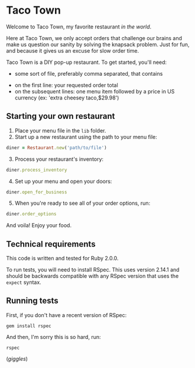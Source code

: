 # Taco Town

Welcome to Taco Town, my favorite restaurant *in the world*.

Here at Taco Town, we only accept orders that challenge our brains and
make us question our sanity by solving the knapsack problem. Just for
fun, and because it gives us an excuse for slow order time.

Taco Town is a DIY pop-up restaurant. To get started, you'll need:

* some sort of file, preferably comma separated, that contains
 - on the first line: your requested order total
 - on the subsequent lines: one menu item followed by a price in US currency (ex: 'extra cheesey taco,$29.98')

## Starting your own restaurant

1. Place your menu file in the `lib` folder.
2. Start up a new restaurant using the path to your menu file:

```ruby
diner = Restaurant.new('path/to/file')
```

3. Process your restaurant's inventory:

```ruby
diner.process_inventory
```

4. Set up your menu and open your doors:

```ruby
diner.open_for_business
```

5. When you're ready to see all of your order options, run:

```ruby
diner.order_options
```

And voila! Enjoy your food.

## Technical requirements

This code is written and tested for Ruby 2.0.0.

To run tests, you will need to install RSpec. This uses version 2.14.1
and should be backwards compatible with any RSpec version that uses the
`expect` syntax.

## Running tests

First, if you don't have a recent version of RSpec:

```
gem install rspec
```

And then, I'm sorry this is so hard, run:

```
rspec
```

(*giggles*)


